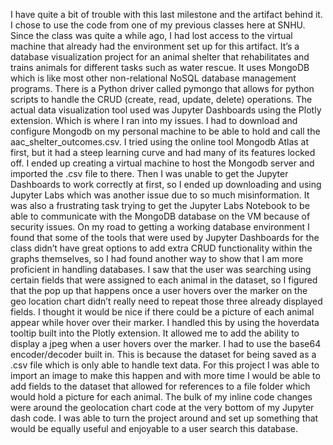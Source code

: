 
I have quite a bit of trouble with this last milestone and the artifact behind it. I chose to use the code from one of my previous classes here at SNHU. Since the class was quite a while ago, I had lost access to the virtual machine that already had the environment set up for this artifact. It’s a database visualization project for an animal shelter that rehabilitates and trains animals for different tasks such as water rescue. It uses MongoDB which is like most other non-relational NoSQL database management programs. There is a Python driver called pymongo that allows for python scripts to handle the CRUD (create, read, update, delete) operations. The actual data visualization tool used was Jupyter Dashboards using the Plotly extension. Which is where I ran into my issues. I had to download and configure Mongodb on my personal machine to be able to hold and call the aac_shelter_outcomes.csv. I tried using the online tool Mongodb Atlas at first, but it had a steep learning curve and had many of its features locked off. I ended up creating a virtual machine to host the Mongodb server and imported the .csv file to there. Then I was unable to get the Jupyter Dashboards to work correctly at first, so I ended up downloading and using Jupyter Labs which was another issue due to so much misinformation. It was also a frustrating task trying to get the Jupyter Labs Notebook to be able to communicate with the MongoDB database on the VM because of security issues. On my road to getting a working database environment I found that some of the tools that were used by Jupyter Dashboards for the class didn’t have great options to add extra CRUD functionality within the graphs themselves, so I had found another way to show that I am more proficient in handling databases. I saw that the user was searching using certain fields that were assigned to each animal in the dataset, so I figured that the pop up that happens once a user hovers over the marker on the geo location chart didn’t really need to repeat those three already displayed fields. I thought it would be nice if there could be a picture of each animal appear while hover over their marker. I handled this by using the hoverdata tooltip built into the Plotly extension. It allowed me to add the ability to display a jpeg when a user hovers over the marker. I had to use the base64 encoder/decoder built in. This is because the dataset for being saved as a .csv file which is only able to handle text data. For this project I was able to import an image to make this happen and with more time I would be able to add fields to the dataset that allowed for references to a file folder which would hold a picture for each animal. The bulk of my inline code changes were around the geolocation chart code at the very bottom of my Jupyter dash code. I was able to turn the project around and set up something that would be equally useful and enjoyable to a user search this database.

